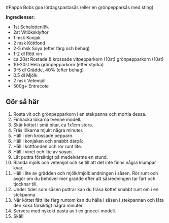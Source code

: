 #Pappa Bobs goa lördagspastasås (eller en grönpepparsås med sting)

**Ingredienser:**

* 1st Schalottenlök
* 2st Vitlöksklyftor
* 1 msk Konjak
* 2 msk Köttfond
* 2-5 msk Soya (efter färg och behag)
* 1-2 dl Rött vin
* ca 20st Rostade & krossade vitpepparkorn (10st) grönpepparkorn (10st)
* 10-20st Hela grönpepparkorn (efter styrka)
* 3-5 dl Grädde, 40% (efter behag)
* 0.5 dl Mjölk
* 2 msk Vetemjöl
* 500g+ Entrecote

## Gör så här

1. Rosta vit och grönpepparkorn i en stekpanna och mortla dessa.
2. Finhacka lökarna tvenne modell.
3. Skär köttet i små bitar, ca 1x1cm stora.
4. Fräs lökarna mjukt några minuter.
5. Häll i den krossade pepparn.
6. Häll i konjaken och snabbt därpå:
7. Håll i köttfonden och rör runt lite.
8. Häll i vinet och lite av soyan.
9. Låt puttra försiktigt på medelvärme en stund.
10. Blanda mjölk och vetemjöl och se till att det inte finns några klumpar kvar.
11. Häll i lite av grädden och mjölk/mjölblandningen i såsen. Rör runt och avgör om du behöver mer grädde efter att såsredningen tar fart och tjocknar till.
12. Under tider som såsen puttrar kan du fräsa köttet snabbt runt om i en stekpanna.
13. När köttet fått lite färg runtom kan du hälla i såsen i stekpannan och låta den koka försiktigt några minuter.
14. Servera med nykokt pasta av t ex gnocci-modell.
15. Skål!
